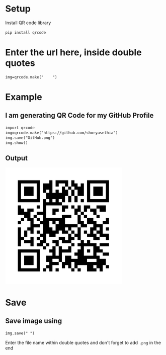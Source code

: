 # Setup
Install QR code library
```
pip install qrcode
```
# Enter the url here, inside double quotes
```
img=qrcode.make("    ")
```
# Example
## I am generating QR Code for my GitHub Profile
```
import qrcode
img=qrcode.make("https://github.com/shoryasethia")
img.save("GitHub.png")
img.show()
```
## Output
![My GitHub Profile QR Code](https://github.com/shoryasethia/QR-Code-Generator/blob/main/GitHub.png)

# Save
## Save image using
```
img.save(" ")
```
Enter the file name within double quotes and don't forget to add `.png` in the end
